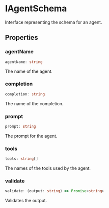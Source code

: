 # IAgentSchema

Interface representing the schema for an agent.

## Properties

### agentName

```ts
agentName: string
```

The name of the agent.

### completion

```ts
completion: string
```

The name of the completion.

### prompt

```ts
prompt: string
```

The prompt for the agent.

### tools

```ts
tools: string[]
```

The names of the tools used by the agent.

### validate

```ts
validate: (output: string) => Promise<string>
```

Validates the output.
